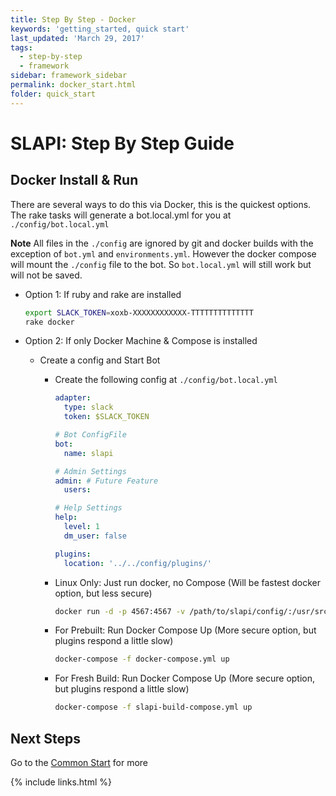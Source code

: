 ```yaml
---
title: Step By Step - Docker
keywords: 'getting_started, quick start'
last_updated: 'March 29, 2017'
tags:
  - step-by-step
  - framework
sidebar: framework_sidebar
permalink: docker_start.html
folder: quick_start
---
```


# SLAPI: Step By Step Guide

## Docker Install & Run

There are several ways to do this via Docker, this is the quickest options. The rake tasks will generate a bot.local.yml for you at `./config/bot.local.yml`

**Note** All files in the `./config` are ignored by git and docker builds with the exception of `bot.yml` and `environments.yml`. However the docker compose will mount the `./config` file to the bot. So `bot.local.yml` will still work but will not be saved.

-   Option 1: If ruby and rake are installed

    ```bash
    export SLACK_TOKEN=xoxb-XXXXXXXXXXXX-TTTTTTTTTTTTTT
    rake docker
    ```
-   Option 2: If only Docker Machine & Compose is installed
    -   Create a config and Start Bot
        -   Create the following config at `./config/bot.local.yml`

            ```yaml
            adapter:
              type: slack
              token: $SLACK_TOKEN

            # Bot ConfigFile
            bot:
              name: slapi

            # Admin Settings
            admin: # Future Feature
              users:

            # Help Settings
            help:
              level: 1
              dm_user: false

            plugins:
              location: '../../config/plugins/'
            ```
        -   Linux Only: Just run docker, no Compose (Will be fastest docker option, but less secure)
            ```bash
            docker run -d -p 4567:4567 -v /path/to/slapi/config/:/usr/src/slapi/config -v /var/run/docker.sock:/var/run/docker.sock --name slapi slapi/slapi
            ```
        -   For Prebuilt: Run Docker Compose Up (More secure option, but plugins respond a little slow)

            ```bash
            docker-compose -f docker-compose.yml up
            ```
        -   For Fresh Build: Run Docker Compose Up (More secure option, but plugins respond a little slow)

            ```bash
            docker-compose -f slapi-build-compose.yml up
            ```

## Next Steps

Go to the [Common Start](https://imperiallabs.github.io/common_start.html) for more

{% include links.html %}
